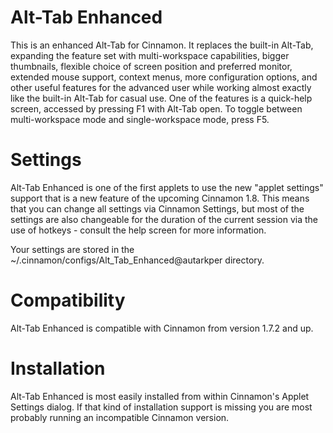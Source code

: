 Alt-Tab Enhanced
================
This is an enhanced Alt-Tab for Cinnamon. It replaces the built-in Alt-Tab, expanding the feature set with multi-workspace capabilities, bigger thumbnails, flexible choice of screen position and preferred monitor, extended mouse support, context menus, more configuration options, and other useful features for the advanced user while working almost exactly like the built-in Alt-Tab for casual use. One of the features is a quick-help screen, accessed by pressing F1 with Alt-Tab open. To toggle between multi-workspace mode and single-workspace mode, press F5.

Settings
=============
Alt-Tab Enhanced is one of the first applets to use the new "applet settings" support that is a new feature of the upcoming Cinnamon 1.8. This means that you can change all settings via Cinnamon Settings, but most of the settings are also changeable for the duration of the current session via the use of hotkeys - consult the help screen for more information.

Your settings are stored in the ~/.cinnamon/configs/Alt_Tab_Enhanced@autarkper directory.

Compatibility
=============

Alt-Tab Enhanced is compatible with Cinnamon from version 1.7.2 and up.

Installation
=============
Alt-Tab Enhanced is most easily installed from within Cinnamon's Applet Settings dialog. If that kind of installation support is missing you are most probably running an incompatible Cinnamon version.

